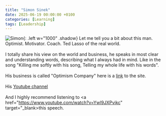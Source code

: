 ```yaml
---
title: "Simon Sinek"
date: 2025-06-19 00:00:00 +0100
categories: [Learning]
tags: [Leadership]
---
```

![Simon](https://yt3.googleusercontent.com/W8aP_4aHME3_ZWCNyKlXBjUyUcfn6FQIxqrIrSMxwQwpH6K37kn00MZVfHMNZEnwsCP5KgnzDQ=w1707-fcrop64=1,00005a57ffffa5a8-k-c0xffffffff-no-nd-rj){: .left w="1000" .shadow}
Let me tell you a bit about this man. Optimist. Motivator. Coach. Ted Lasso of the real world. 
<br><br>
I totally share his view on the world and business, he speaks in most clear and understanding words, describing what I always had in mind. Like in the song "Killing me softly with his song, Telling my whole life with his words".
<br><br>
His business is called "Optimism Company" here is a <a href="https://simonsinek.com/" target="_blank">link</a> to the site.
<br><br>
His <a href="https://www.youtube.com/@SimonSinek" target="_blank">Youtube channel</a>
<br><br>
And I highly recommend listening to <a href="https://www.youtube.com/watch?v=Ywl9JXPvikc" target="_blank>this</a> speech.